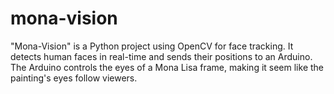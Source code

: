 # mona-vision
"Mona-Vision" is a Python project using OpenCV for face tracking. It detects human faces in real-time and sends their positions to an Arduino. The Arduino controls the eyes of a Mona Lisa frame, making it seem like the painting's eyes follow viewers.
